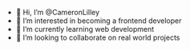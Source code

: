 - 👋 Hi, I’m @CameronLilley
- 👀 I’m interested in becoming a frontend developer  
- 🌱 I’m currently learning web development
- 💞️ I’m looking to collaborate on real world projects

<!---
CameronLilley/CameronLilley is a ✨ special ✨ repository because its `README.md` (this file) appears on your GitHub profile.
You can click the Preview link to take a look at your changes.
--->
